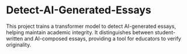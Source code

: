 # Detect-AI-Generated-Essays
This project trains a transformer model to detect AI-generated essays, helping maintain academic integrity. It distinguishes between student-written and AI-composed essays, providing a tool for educators to verify originality.
